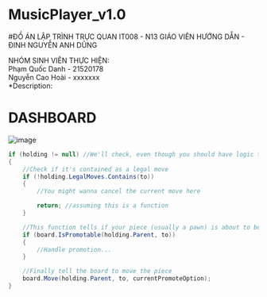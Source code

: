# MusicPlayer_v1.0

#ĐỒ ÁN LẬP TRÌNH TRỰC QUAN IT008 - N13 GIÁO VIÊN HƯỚNG DẪN - ĐINH NGUYỄN ANH DŨNG


NHÓM SINH VIÊN THỰC HIỆN: 
<br>Phạm Quốc Danh - 21520178
<br>Nguyễn Cao Hoài - xxxxxxx
<br>
*Description:

# DASHBOARD
![image](https://user-images.githubusercontent.com/93357243/195901825-09dfc8dd-b1ac-4c1b-b085-9e1486daa62b.png)

```csharp
if (holding != null) //We'll check, even though you should have logic to not be able to try move if you don't hold anything
{
    //Check if it's contained as a legal move
    if (!holding.LegalMoves.Contains(to))
    {
        //You might wanna cancel the current move here

        return; //assuming this is a function
    }

    //This function tells if your piece (usually a pawn) is about to be promoted
    if (board.IsPromotable(holding.Parent, to))
    {
        //Handle promotion...
    }

    //Finally tell the board to move the piece
    board.Move(holding.Parent, to, currentPromoteOption);
}
```

